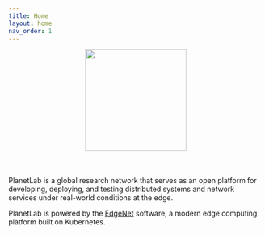 ```yaml
---
title: Home
layout: home
nav_order: 1
---
```


<img width="200" src="{{site.url}}/assets/planetlab.png" style="display: block; margin: 0 auto 50px auto;" />

PlanetLab is a global research network that serves as an open platform for developing, deploying, 
and testing distributed systems and network services under real-world conditions at the edge.

PlanetLab is powered by the [EdgeNet](https://github.com/EdgeNet-project) software, a modern edge computing
platform built on Kubernetes.

